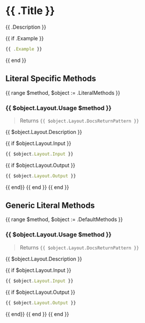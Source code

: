 # {{ .Title }}

{{ .Description }}

{{ if .Example }}
```js
{{ .Example }}
```
{{ end }}
## Literal Specific Methods
{{ range $method, $object := .LiteralMethods }}
### {{ $object.Layout.Usage $method }}
> Returns `{{ $object.Layout.DocsReturnPattern }}`

{{ $object.Layout.Description }}

{{ if $object.Layout.Input }}
```js
{{ $object.Layout.Input }}
```
{{ if $object.Layout.Output }}
```js
{{ $object.Layout.Output }}
```
{{ end}}
{{ end }}
{{ end }}

## Generic Literal Methods
{{ range $method, $object := .DefaultMethods }}
### {{ $object.Layout.Usage $method }}
> Returns `{{ $object.Layout.DocsReturnPattern }}`

{{ $object.Layout.Description }}

{{ if $object.Layout.Input }}
```js
{{ $object.Layout.Input }}
```
{{ if $object.Layout.Output }}
```js
{{ $object.Layout.Output }}
```
{{ end}}
{{ end }}
{{ end }}
